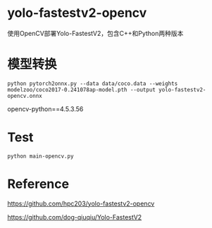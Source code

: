 <!--
 * @Descripttion: 
 * @version: 
 * @Author: LiQiang
 * @Date: 2021-11-25 16:06:15
 * @LastEditTime: 2021-11-27 09:20:35
-->
# yolo-fastestv2-opencv
使用OpenCV部署Yolo-FastestV2，包含C++和Python两种版本


# 模型转换
```
python pytorch2onnx.py --data data/coco.data --weights modelzoo/coco2017-0.241078ap-model.pth --output yolo-fastestv2-opencv.onnx
```

opencv-python==4.5.3.56

# Test
```
python main-opencv.py
```


# Reference
https://github.com/hpc203/yolo-fastestv2-opencv

https://github.com/dog-qiuqiu/Yolo-FastestV2
